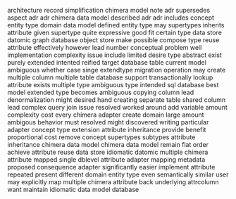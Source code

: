 architecture record simplification chimera model note adr supersedes aspect adr adr chimera data model described adr adr includes concept entity type domain data model defined entity type may supertypes inherits attribute given supertype quite expressive good fit certain type data store datomic graph database object store make possible compose type reuse attribute effectively however lead number conceptual problem well implementation complexity issue include limited desire type abstract exist purely extended intented reified target database table current model ambiguous whether case singe extendtype migration operation may create multiple column multiple table database support transactionally lookup attribute exists multiple type ambiguous type intended sql database best model extended type becomes ambiguous copying column lead denormalization might desired hand creating separate table shared column lead complex query join issue resolved worked around add variable amount complexity cost every chimera adapter create domain large amount ambigous behavior must resolved might discovered writing particular adapter concept type extension attribute inheritance provide benefit proportional cost remove concept supertypes subtypes attribute inheritance chimera data model chimera data model remain flat order achieve attribute reuse data store idiomatic datomic multiple chimera attribute mapped single dblevel attribute adapter mapping metadata proposed consequence adapter significantly easier implement attribute repeated present different domain entity type even semantically similar user may explicitly map multiple chimera attribute back underlying attrcolumn want maintain idiomatic data model database
